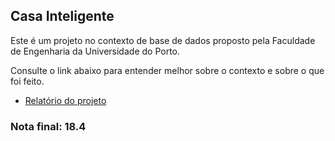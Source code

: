 ## Casa Inteligente
Este é um projeto no contexto de base de dados proposto pela Faculdade de Engenharia da Universidade do Porto.

Consulte o link abaixo para entender melhor sobre o contexto e sobre o que foi feito.
- [Relatório do projeto](relatorioDoProjeto.pdf)

### **Nota final:** 18.4

